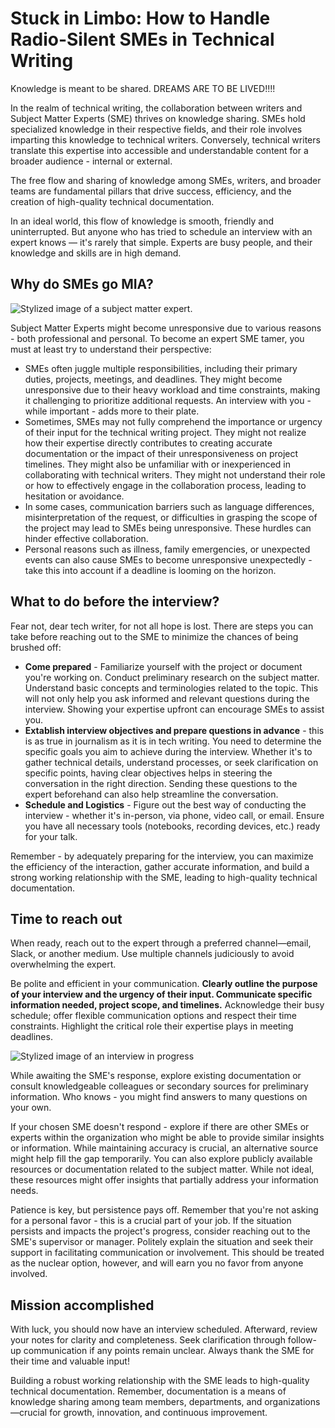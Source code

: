 Stuck in Limbo: How to Handle Radio-Silent SMEs in Technical Writing
====================================================================

Knowledge is meant to be shared. DREAMS ARE TO BE LIVED!!!!

In the realm of technical writing, the collaboration between writers and Subject Matter Experts (SME) thrives on knowledge sharing. SMEs hold specialized knowledge in their respective fields, and their role involves imparting this knowledge to technical writers. Conversely, technical writers translate this expertise into accessible and understandable content for a broader audience - internal or external.

The free flow and sharing of knowledge among SMEs, writers, and broader teams are fundamental pillars that drive success, efficiency, and the creation of high-quality technical documentation.

In an ideal world, this flow of knowledge is smooth, friendly and uninterrupted. But anyone who has tried to schedule an interview with an expert knows — it's rarely that simple. Experts are busy people, and their knowledge and skills are in high demand.

Why do SMEs go MIA?
-------------------

![Stylized image of a subject matter expert.](../images/why.png)

Subject Matter Experts might become unresponsive due to various reasons - both professional and personal. To become an expert SME tamer, you must at least try to understand their perspective:

*   SMEs often juggle multiple responsibilities, including their primary duties, projects, meetings, and deadlines. They might become unresponsive due to their heavy workload and time constraints, making it challenging to prioritize additional requests. An interview with you - while important - adds more to their plate.
*   Sometimes, SMEs may not fully comprehend the importance or urgency of their input for the technical writing project. They might not realize how their expertise directly contributes to creating accurate documentation or the impact of their unresponsiveness on project timelines. They might also be unfamiliar with or inexperienced in collaborating with technical writers. They might not understand their role or how to effectively engage in the collaboration process, leading to hesitation or avoidance.
*   In some cases, communication barriers such as language differences, misinterpretation of the request, or difficulties in grasping the scope of the project may lead to SMEs being unresponsive. These hurdles can hinder effective collaboration.
*   Personal reasons such as illness, family emergencies, or unexpected events can also cause SMEs to become unresponsive unexpectedly - take this into account if a deadline is looming on the horizon.

What to do before the interview?
--------------------------------

Fear not, dear tech writer, for not all hope is lost. There are steps you can take before reaching out to the SME to minimize the chances of being brushed off:

*   **Come prepared** - Familiarize yourself with the project or document you're working on. Conduct preliminary research on the subject matter. Understand basic concepts and terminologies related to the topic. This will not only help you ask informed and relevant questions during the interview. Showing your expertise upfront can encourage SMEs to assist you.
*   **Extablish interview objectives and prepare questions in advance** - this is as true in journalism as it is in tech writing. You need to determine the specific goals you aim to achieve during the interview. Whether it's to gather technical details, understand processes, or seek clarification on specific points, having clear objectives helps in steering the conversation in the right direction. Sending these questions to the expert beforehand can also help streamline the conversation.
*   **Schedule and Logistics** - Figure out the best way of conducting the interview - whether it's in-person, via phone, video call, or email. Ensure you have all necessary tools (notebooks, recording devices, etc.) ready for your talk.

Remember - by adequately preparing for the interview, you can maximize the efficiency of the interaction, gather accurate information, and build a strong working relationship with the SME, leading to high-quality technical documentation.

Time to reach out
-----------------

When ready, reach out to the expert through a preferred channel—email, Slack, or another medium. Use multiple channels judiciously to avoid overwhelming the expert.

Be polite and efficient in your communication. **Clearly outline the purpose of your interview and the urgency of their input. Communicate specific information needed, project scope, and timelines.** Acknowledge their busy schedule; offer flexible communication options and respect their time constraints. Highlight the critical role their expertise plays in meeting deadlines.

![Stylized image of an interview in progress](../images/interview.png)

While awaiting the SME's response, explore existing documentation or consult knowledgeable colleagues or secondary sources for preliminary information. Who knows - you might find answers to many questions on your own.

If your chosen SME doesn't respond - explore if there are other SMEs or experts within the organization who might be able to provide similar insights or information. While maintaining accuracy is crucial, an alternative source might help fill the gap temporarily. You can also explore publicly available resources or documentation related to the subject matter. While not ideal, these resources might offer insights that partially address your information needs.

Patience is key, but persistence pays off. Remember that you're not asking for a personal favor - this is a crucial part of your job. If the situation persists and impacts the project's progress, consider reaching out to the SME's supervisor or manager. Politely explain the situation and seek their support in facilitating communication or involvement. This should be treated as the nuclear option, however, and will earn you no favor from anyone involved.

Mission accomplished
--------------------

With luck, you should now have an interview scheduled. Afterward, review your notes for clarity and completeness. Seek clarification through follow-up communication if any points remain unclear. Always thank the SME for their time and valuable input!

Building a robust working relationship with the SME leads to high-quality technical documentation. Remember, documentation is a means of knowledge sharing among team members, departments, and organizations—crucial for growth, innovation, and continuous improvement.
